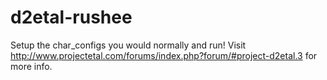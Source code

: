 d2etal-rushee
=============

Setup the char_configs you would normally and run! Visit http://www.projectetal.com/forums/index.php?forum/#project-d2etal.3 for more info.
